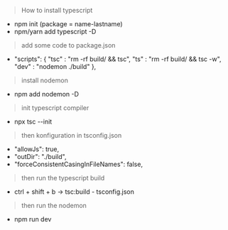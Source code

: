 > How to install typescript
- npm init (package = name-lastname)
- npm/yarn add typescript -D

> add some code to package.json
- "scripts": {
"tsc" : "rm -rf build/ && tsc",
"ts" : "rm -rf build/ && tsc -w",
"dev" : "nodemon ./build"
},

> install nodemon
- npm add nodemon -D

> init typescript compiler
- npx tsc --init

> then konfiguration in tsconfig.json
- "allowJs": true,  
- "outDir": "./build",
- "forceConsistentCasingInFileNames": false,

> then run the typescript build
- ctrl + shift + b -> tsc:build - tsconfig.json

> then run the nodemon
- npm run dev
